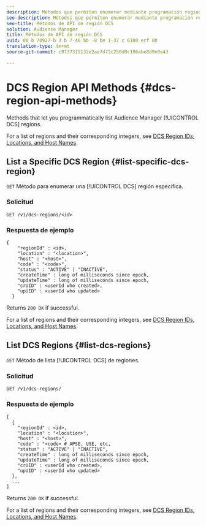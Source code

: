 ```yaml
---
description: Métodos que permiten enumerar mediante programación regiones de DCS de Audience Manager.
seo-description: Métodos que permiten enumerar mediante programación regiones de DCS de Audience Manager.
seo-title: Métodos de API de región DCS
solution: Audience Manager
title: Métodos de API de región DCS
uuid: 00 b 70927-b 3 b 7-46 bb -8 be 1-37 c 6100 ecf 80
translation-type: tm+mt
source-git-commit: c9737315132e2ae7d72c250d8c196abe8d9e0e43

---
```



# DCS Region API Methods {#dcs-region-api-methods}

Methods that let you programmatically list Audience Manager [!UICONTROL DCS] regions.

<!-- c_rest_api_regions.xml -->

For a list of regions and their corresponding integers, see [DCS Region IDs, Locations, and Host Names](../../api/dcs-intro/dcs-api-reference/dcs-regions.md).

## List a Specific DCS Region {#list-specific-dcs-region}

`GET` Método para enumerar una [!UICONTROL DCS] región específica.

<!-- r_rest_api_regions_list_specific.xml -->

### Solicitud

`GET /v1/dcs-regions/`*`<id>`*

### Respuesta de ejemplo

```
{ 
    "regionId" : <id>, 
    "location" : "<location>",
    "host" : "<host>",
    "code" : "<code>",
    "status" : "ACTIVE" | "INACTIVE",
    "createTime" : long of milliseconds since epoch,
    "updateTime" : long of milliseconds since epoch,
    "crUID" : <userId who created>,
    "upUID" : <userId who updated>
  }
```

Returns `200 OK` if successful.

For a list of regions and their corresponding integers, see [DCS Region IDs, Locations, and Host Names](../../api/dcs-intro/dcs-api-reference/dcs-regions.md).

## List DCS Regions {#list-dcs-regions}

`GET` Método de lista [!UICONTROL DCS] de regiones.

<!-- r_rest_api_regions_list.xml -->

### Solicitud

`GET /v1/dcs-regions/`

### Respuesta de ejemplo

```
[
  { 
    "regionId" : <id>, 
    "location" : "<location>",
    "host" : "<host>",
    "code" : "<code> # APSE, USE, etc,
    "status" : "ACTIVE" | "INACTIVE",
    "createTime" : long of milliseconds since epoch,
    "updateTime" : long of milliseconds since epoch,
    "crUID" : <userId who created>,
    "upUID" : <userId who updated>
  },
  ...
]
```

Returns `200 OK` if successful.

For a list of regions and their corresponding integers, see [DCS Region IDs, Locations, and Host Names](../../api/dcs-intro/dcs-api-reference/dcs-regions.md).
